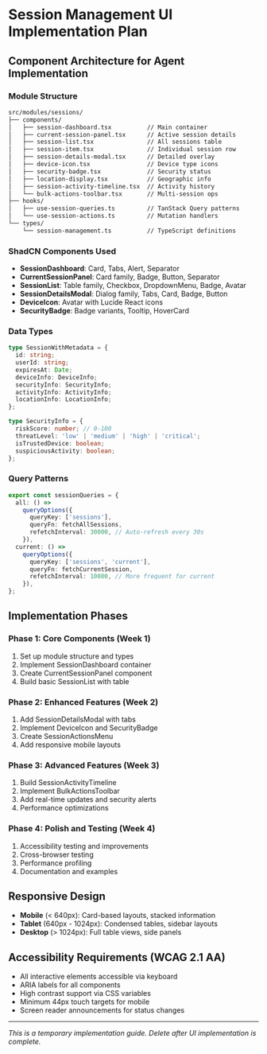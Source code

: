 # Session Management UI Implementation Plan

## Component Architecture for Agent Implementation

### Module Structure

```sh
src/modules/sessions/
├── components/
│   ├── session-dashboard.tsx          // Main container
│   ├── current-session-panel.tsx      // Active session details
│   ├── session-list.tsx               // All sessions table
│   ├── session-item.tsx               // Individual session row
│   ├── session-details-modal.tsx      // Detailed overlay
│   ├── device-icon.tsx                // Device type icons
│   ├── security-badge.tsx             // Security status
│   ├── location-display.tsx           // Geographic info
│   ├── session-activity-timeline.tsx  // Activity history
│   └── bulk-actions-toolbar.tsx       // Multi-session ops
├── hooks/
│   ├── use-session-queries.ts         // TanStack Query patterns
│   └── use-session-actions.ts         // Mutation handlers
└── types/
    └── session-management.ts          // TypeScript definitions
```

### ShadCN Components Used

- **SessionDashboard**: Card, Tabs, Alert, Separator
- **CurrentSessionPanel**: Card family, Badge, Button, Separator
- **SessionList**: Table family, Checkbox, DropdownMenu, Badge, Avatar
- **SessionDetailsModal**: Dialog family, Tabs, Card, Badge, Button
- **DeviceIcon**: Avatar with Lucide React icons
- **SecurityBadge**: Badge variants, Tooltip, HoverCard

### Data Types

```typescript
type SessionWithMetadata = {
  id: string;
  userId: string;
  expiresAt: Date;
  deviceInfo: DeviceInfo;
  securityInfo: SecurityInfo;
  activityInfo: ActivityInfo;
  locationInfo: LocationInfo;
};

type SecurityInfo = {
  riskScore: number; // 0-100
  threatLevel: 'low' | 'medium' | 'high' | 'critical';
  isTrustedDevice: boolean;
  suspiciousActivity: boolean;
};
```

### Query Patterns

```typescript
export const sessionQueries = {
  all: () =>
    queryOptions({
      queryKey: ['sessions'],
      queryFn: fetchAllSessions,
      refetchInterval: 30000, // Auto-refresh every 30s
    }),
  current: () =>
    queryOptions({
      queryKey: ['sessions', 'current'],
      queryFn: fetchCurrentSession,
      refetchInterval: 10000, // More frequent for current
    }),
};
```

## Implementation Phases

### Phase 1: Core Components (Week 1)

1. Set up module structure and types
2. Implement SessionDashboard container
3. Create CurrentSessionPanel component
4. Build basic SessionList with table

### Phase 2: Enhanced Features (Week 2)

1. Add SessionDetailsModal with tabs
2. Implement DeviceIcon and SecurityBadge
3. Create SessionActionsMenu
4. Add responsive mobile layouts

### Phase 3: Advanced Features (Week 3)

1. Build SessionActivityTimeline
2. Implement BulkActionsToolbar
3. Add real-time updates and security alerts
4. Performance optimizations

### Phase 4: Polish and Testing (Week 4)

1. Accessibility testing and improvements
2. Cross-browser testing
3. Performance profiling
4. Documentation and examples

## Responsive Design

- **Mobile** (< 640px): Card-based layouts, stacked information
- **Tablet** (640px - 1024px): Condensed tables, sidebar layouts
- **Desktop** (> 1024px): Full table views, side panels

## Accessibility Requirements (WCAG 2.1 AA)

- All interactive elements accessible via keyboard
- ARIA labels for all components
- High contrast support via CSS variables
- Minimum 44px touch targets for mobile
- Screen reader announcements for status changes

---

_This is a temporary implementation guide. Delete after UI implementation is complete._
